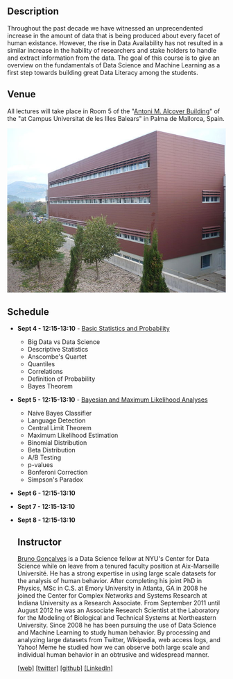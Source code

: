 ## Description

Throughout the past decade we have witnessed an unprecendented increase in the amount of data that is being produced about every facet of human existance. However, the rise in Data Availability has not resulted in a similar increase in the hability of researchers and stake holders to handle and extract information from the data. The goal of this course is to give an overview on the fundamentals of Data Science and Machine Learning as a first step towards building great Data Literacy among the students.

## Venue

All lectures will take place in Room 5 of the "[Antoni M. Alcover Building](https://www.google.com/maps/place/Edifici+Antoni+Maria+Alcover+i+Sureda/@39.6360153,2.6451621,17z/data=!4m12!1m6!3m5!1s0x1297ed3dbe69d47f:0xbdf564112871a3a!2sUniversity+of+the+Balearic+Islands!8m2!3d39.6360112!4d2.6473508!3m4!1s0x0:0xfcb2d7556b777d41!8m2!3d39.637769!4d2.6475857)" of the "at Campus Universitat de les Illes Balears" in Palma de Mallorca, Spain. 

<div style="text-align:center"><img src ="IFISC.JPG" /></div>

## Schedule

- **Sept 4 - 12:15-13:10** - [Basic Statistics and Probability](lecture1)
  * Big Data vs Data Science
  * Descriptive Statistics
  * Anscombe's Quartet
  * Quantiles
  * Correlations
  * Definition of Probability
  * Bayes Theorem

- **Sept 5 - 12:15-13:10** - [Bayesian and Maximum Likelihood Analyses](lecture2)
  * Naive Bayes Classifier
  * Language Detection
  * Central Limit Theorem
  * Maximum Likelihood Estimation
  * Binomial Distribution
  * Beta Distribution
  * A/B Testing
  * p-values
  * Bonferoni Correction
  * Simpson's Paradox

- **Sept 6 - 12:15-13:10** 

- **Sept 7 - 12:15-13:10** 

- **Sept 8 - 12:15-13:10** 

  ## Instructor

  [Bruno Gonçalves](http://www.bgoncalves.com) is a Data Science fellow at NYU's Center for Data Science while on leave from a tenured faculty position at Aix-Marseille Université. He has a strong expertise in using large scale datasets for the analysis of human behavior. After completing his joint PhD in Physics, MSc in C.S. at Emory University in Atlanta, GA in 2008 he joined the Center for Complex Networks and Systems Research at Indiana University as a Research Associate. From September 2011 until August 2012 he was an Associate Research Scientist at the Laboratory for the Modeling of Biological and Technical Systems at Northeastern University. Since 2008 he has been pursuing the use of Data Science and Machine Learning to study human behavior. By processing and analyzing large datasets from Twitter, Wikipedia, web access logs, and Yahoo! Meme he studied how we can observe both large scale and individual human behavior in an obtrusive and widespread manner.

  [[web]](http://www.bgoncalves.com) [[twitter]](https://twitter.com/bgoncalves) [[github]](http://github.com/bmtgoncalves/) [[LinkedIn]](https://www.linkedin.com/in/bmtgoncalves/)

